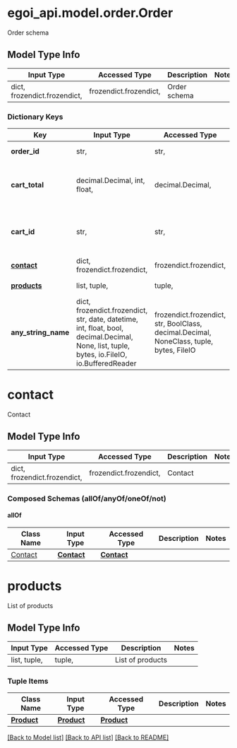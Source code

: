 # egoi_api.model.order.Order

Order schema

## Model Type Info
Input Type | Accessed Type | Description | Notes
------------ | ------------- | ------------- | -------------
dict, frozendict.frozendict,  | frozendict.frozendict,  | Order schema | 

### Dictionary Keys
Key | Input Type | Accessed Type | Description | Notes
------------ | ------------- | ------------- | ------------- | -------------
**order_id** | str,  | str,  | Ecommerce order id | [optional] 
**cart_total** | decimal.Decimal, int, float,  | decimal.Decimal,  | Ecommerce cart total | [optional] value must be a 64 bit float
**cart_id** | str,  | str,  | Cart ID is any non-empty unique string | [optional] 
**[contact](#contact)** | dict, frozendict.frozendict,  | frozendict.frozendict,  | Contact | [optional] 
**[products](#products)** | list, tuple,  | tuple,  | List of products | [optional] 
**any_string_name** | dict, frozendict.frozendict, str, date, datetime, int, float, bool, decimal.Decimal, None, list, tuple, bytes, io.FileIO, io.BufferedReader | frozendict.frozendict, str, BoolClass, decimal.Decimal, NoneClass, tuple, bytes, FileIO | any string name can be used but the value must be the correct type | [optional]

# contact

Contact

## Model Type Info
Input Type | Accessed Type | Description | Notes
------------ | ------------- | ------------- | -------------
dict, frozendict.frozendict,  | frozendict.frozendict,  | Contact | 

### Composed Schemas (allOf/anyOf/oneOf/not)
#### allOf
Class Name | Input Type | Accessed Type | Description | Notes
------------- | ------------- | ------------- | ------------- | -------------
[Contact](Contact.md) | [**Contact**](Contact.md) | [**Contact**](Contact.md) |  | 

# products

List of products

## Model Type Info
Input Type | Accessed Type | Description | Notes
------------ | ------------- | ------------- | -------------
list, tuple,  | tuple,  | List of products | 

### Tuple Items
Class Name | Input Type | Accessed Type | Description | Notes
------------- | ------------- | ------------- | ------------- | -------------
[**Product**](Product.md) | [**Product**](Product.md) | [**Product**](Product.md) |  | 

[[Back to Model list]](../../README.md#documentation-for-models) [[Back to API list]](../../README.md#documentation-for-api-endpoints) [[Back to README]](../../README.md)

